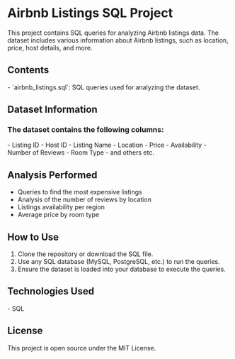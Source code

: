 <h1>Airbnb Listings SQL Project</h1>

This project contains SQL queries for analyzing Airbnb listings data. The dataset includes various information about Airbnb listings, such as location, price, host details, and more.

<h2>Contents</h2>
- `airbnb_listings.sql`: SQL queries used for analyzing the dataset.
  
<h2>Dataset Information</h2>

<h3>The dataset contains the following columns:</h3>
- Listing ID
- Host ID
- Listing Name
- Location
- Price
- Availability
- Number of Reviews
- Room Type
- and others etc.

<h2>Analysis Performed</h2>

- Queries to find the most expensive listings
- Analysis of the number of reviews by location
- Listings availability per region
- Average price by room type

<h2>How to Use</h2>

1. Clone the repository or download the SQL file.
2. Use any SQL database (MySQL, PostgreSQL, etc.) to run the queries.
3. Ensure the dataset is loaded into your database to execute the queries.

<h2>Technologies Used</h2>
- SQL

<h2>License</h2>

This project is open source under the MIT License.
